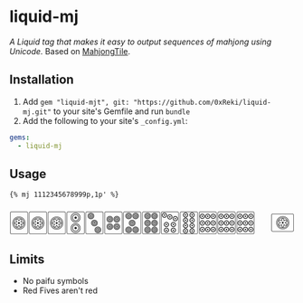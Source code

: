 # liquid-mj

*A Liquid tag that makes it easy to output sequences of mahjong using Unicode.* 
Based on [MahjongTile](http://arcturus.su/wiki/Help:MahjongTile).




## Installation

1. Add `gem "liquid-mjt", git: "https://github.com/0xReki/liquid-mj.git"` to your site's Gemfile and run `bundle`
2. Add the following to your site's `_config.yml`:

```yml
gems:
  - liquid-mj
```

## Usage

```liquid
{% mj 1112345678999p,1p' %}
```

<span style="font-size: 300%">🀙🀙🀙🀚🀛🀜🀝🀞🀟🀠🀡🀡🀡&nbsp;&nbsp;<span style="display:inline-block;transform: rotate(-90deg);transform-origin:54% 54%;margin-left:.15em;margin-right:.08em;">🀙</span></span>

## Limits

- No paifu symbols
- Red Fives aren't red
